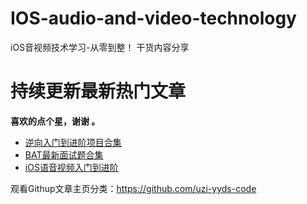 # IOS-audio-and-video-technology
iOS音视频技术学习-从零到整！
干货内容分享

# 持续更新最新热门文章

**喜欢的点个星，谢谢 。**


*   [逆向入门到进阶项目合集](https://github.com/uzi-yyds-code/IOS-reverse-security)
*   [BAT最新面试题合集](https://github.com/uzi-yyds-code/Good-interview)
*   [iOS语音视频入门到进阶](https://github.com/uzi-yyds-code/IOS-audio-and-video-technology)

观看Githup文章主页分类：https://github.com/uzi-yyds-code
